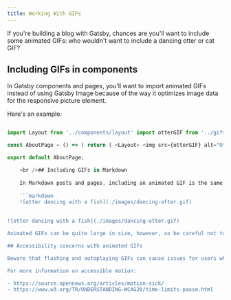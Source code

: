 ```yaml
---
title: Working With GIFs
---
```


If you're building a blog with Gatsby, chances are you'll want to include some animated GIFs: who wouldn't want to include a dancing otter or cat GIF?

## Including GIFs in components

In Gatsby components and pages, you'll want to import animated GIFs instead of using Gatsby Image because of the way it optimizes image data for the responsive picture element.

Here's an example:

```jsx:title=pages/about.js import React from 'react'

import Layout from '../components/layout' import otterGIF from '../gifs/otter.gif'

const AboutPage = () => ( return ( <Layout> <img src={otterGIF} alt="Otter dancing with a fish" /> </Layout> ) )

export default AboutPage;

    <br />## Including GIFs in Markdown
    
    In Markdown posts and pages, including an animated GIF is the same as a static image:
    
    ```markdown
    ![otter dancing with a fish](./images/dancing-ofter.gif)
    

![otter dancing with a fish](./images/dancing-otter.gif)

Animated GIFs can be quite large in size, however, so be careful not to sabotage your webpages' performance with extremely large files. You could reduce file size by [optimizing the frames](https://skylilies.livejournal.com/244378.html) or converting them to video.

## Accessibility concerns with animated GIFs

Beware that flashing and autoplaying GIFs can cause issues for users who are sensitive to motion. GIFs should not autoplay whenever possible for safety reasons. One technique would be to add controls, such as using a package like [react-gif-player](https://www.npmjs.com/package/react-gif-player) as a [client-only package](/docs/using-client-side-only-packages/).

For more information on accessible motion:

- https://source.opennews.org/articles/motion-sick/
- https://www.w3.org/TR/UNDERSTANDING-WCAG20/time-limits-pause.html